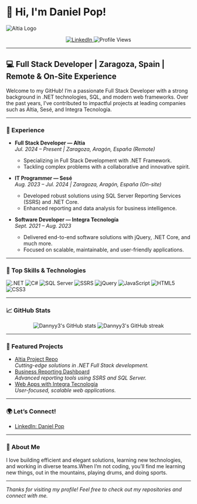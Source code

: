 # 👋 Hi, I'm Daniel Pop!

![Altia Logo](https://www.altia.es/themes/custom/rhythm_sub/logo.png)

<p align="center">
  <a href="https://www.linkedin.com/in/daniel-pop-932635249/">
    <img src="https://img.shields.io/badge/LinkedIn-Connect-blue?logo=linkedin" alt="LinkedIn">
  </a>
  <img src="https://komarev.com/ghpvc/?username=Dannyy3&label=Profile%20views&color=0e75b6&style=flat" alt="Profile Views" />
</p>

---

## 💻 Full Stack Developer | Zaragoza, Spain | Remote & On-Site Experience

Welcome to my GitHub! I’m a passionate Full Stack Developer with a strong background in .NET technologies, SQL, and modern web frameworks. Over the past years, I’ve contributed to impactful projects at leading companies such as Altia, Sesé, and Integra Tecnología.

---

### 🏢 Experience

- **Full Stack Developer — Altia**  
  _Jul. 2024 – Present | Zaragoza, Aragón, España (Remote)_  
  - Specializing in Full Stack Development with .NET Framework.
  - Tackling complex problems with a collaborative and innovative spirit.

- **IT Programmer — Sesé**  
  _Aug. 2023 – Jul. 2024 | Zaragoza, Aragón, España (On-site)_  
  - Developed robust solutions using SQL Server Reporting Services (SSRS) and .NET Core.
  - Enhanced reporting and data analysis for business intelligence.

- **Software Developer — Integra Tecnología**  
  _Sept. 2021 – Aug. 2023_  
  - Delivered end-to-end software solutions with jQuery, .NET Core, and much more.
  - Focused on scalable, maintainable, and user-friendly applications.

---

### 🚀 Top Skills & Technologies

<p align="left">
  <img src="https://img.shields.io/badge/.NET-512BD4?logo=dotnet&logoColor=white" alt=".NET" />
  <img src="https://img.shields.io/badge/C%23-239120?logo=csharp&logoColor=white" alt="C#" />
  <img src="https://img.shields.io/badge/SQL%20Server-CC2927?logo=microsoftsqlserver&logoColor=white" alt="SQL Server" />
  <img src="https://img.shields.io/badge/SSRS-CC2927?logo=microsoftsqlserver&logoColor=white" alt="SSRS" />
  <img src="https://img.shields.io/badge/jQuery-0769AD?logo=jquery&logoColor=white" alt="jQuery" />
  <img src="https://img.shields.io/badge/JavaScript-F7DF1E?logo=javascript&logoColor=black" alt="JavaScript" />
  <img src="https://img.shields.io/badge/HTML5-E34F26?logo=html5&logoColor=white" alt="HTML5" />
  <img src="https://img.shields.io/badge/CSS3-1572B6?logo=css3&logoColor=white" alt="CSS3" />
</p>

---

### 📈 GitHub Stats

<p align="center">
  <img src="https://github-readme-stats.vercel.app/api?username=Dannyy3&show_icons=true&theme=default" alt="Dannyy3's GitHub stats" />
  <img src="https://github-readme-streak-stats.herokuapp.com/?user=Dannyy3&theme=default" alt="Dannyy3's GitHub streak" />
</p>

---

### 🌟 Featured Projects

<!--
You can replace these with your own repositories or pin your favorites on GitHub!
-->
- [Altia Project Repo](#)  
  _Cutting-edge solutions in .NET Full Stack development._  
- [Business Reporting Dashboard](#)  
  _Advanced reporting tools using SSRS and SQL Server._  
- [Web Apps with Integra Tecnología](#)  
  _User-focused, scalable web applications._

---

### 🌍 Let’s Connect!

- [LinkedIn: Daniel Pop](https://www.linkedin.com/in/daniel-pop-932635249/)

---

### 🌱 About Me

I love building efficient and elegant solutions, learning new technologies, and working in diverse teams.When I’m not coding, you’ll find me learning new things, out in the mountains, playing drums, and doing sports.

---

_Thanks for visiting my profile! Feel free to check out my repositories and connect with me._
